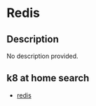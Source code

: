 # Redis

## Description

No description provided.

## k8 at home search

- [redis](https://nanne.dev/k8s-at-home-search/#/redis)
